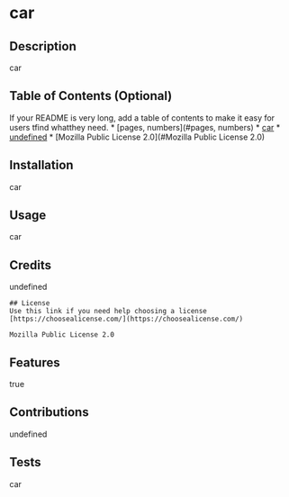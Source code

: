 
  # car

  ## Description
  car
    
  ## Table of Contents (Optional)
  If your README is very long, add a table of contents to make it easy for users tfind whatthey need.
    * [pages, numbers](#pages, numbers)
    * [car](#car)
    * [undefined](#undefined)
    * [Mozilla Public License 2.0](#Mozilla Public License 2.0)
    
  ## Installation
  car
    
  ## Usage
  car


  ## Credits
  undefined

  
    ## License
    Use this link if you need help choosing a license 
    [https://choosealicense.com/](https://choosealicense.com/)
  
    Mozilla Public License 2.0
  
    
  ## Features
  true
    
  ## Contributions
  undefined
    
  ## Tests
  car
    
    
      